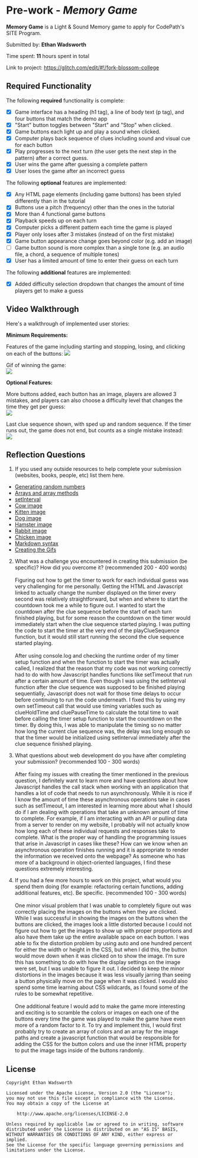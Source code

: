 # Pre-work - _Memory Game_

**Memory Game** is a Light & Sound Memory game to apply for CodePath's SITE Program.

Submitted by: **Ethan Wadsworth**

Time spent: **11** hours spent in total

Link to project: <https://glitch.com/edit/#!/fork-blossom-college>

## Required Functionality

The following **required** functionality is complete:

- [x] Game interface has a heading (h1 tag), a line of body text (p tag), and four buttons that match the demo app
- [x] "Start" button toggles between "Start" and "Stop" when clicked.
- [x] Game buttons each light up and play a sound when clicked.
- [x] Computer plays back sequence of clues including sound and visual cue for each button
- [x] Play progresses to the next turn (the user gets the next step in the pattern) after a correct guess.
- [x] User wins the game after guessing a complete pattern
- [x] User loses the game after an incorrect guess

The following **optional** features are implemented:

- [x] Any HTML page elements (including game buttons) has been styled differently than in the tutorial
- [x] Buttons use a pitch (frequency) other than the ones in the tutorial
- [x] More than 4 functional game buttons
- [x] Playback speeds up on each turn
- [x] Computer picks a different pattern each time the game is played
- [x] Player only loses after 3 mistakes (instead of on the first mistake)
- [x] Game button appearance change goes beyond color (e.g. add an image)
- [ ] Game button sound is more complex than a single tone (e.g. an audio file, a chord, a sequence of multiple tones)
- [x] User has a limited amount of time to enter their guess on each turn

The following **additional** features are implemented:

- [x] Added difficulty selection dropdown that changes the amount of time players get to make a guess

## Video Walkthrough

Here's a walkthrough of implemented user stories:

**Minimum Requirements:**

Features of the game including starting and stopping, losing, and clicking on each of the buttons:
![](https://i.imgur.com/hCbPArO.gif)


Gif of winning the game:<br>
![](https://i.imgur.com/xD6jsmK.gif)


**Optional Features:**

More buttons added, each button has an image, players are allowed 3 mistakes, and players can also choose a difficulty level that changes the time they get per guess:<br>
![](https://i.imgur.com/HwhvmW1.gif)


Last clue sequence shown, with sped up and random sequence. If the timer runs out, the game does not end, but counts as a single mistake instead:<br>
![](https://i.imgur.com/rThgsY8.gif)

## Reflection Questions

1. If you used any outside resources to help complete your submission (websites, books, people, etc) list them here.
- [Generating random numbers](https://developer.mozilla.org/en-US/docs/Web/JavaScript/Reference/Global_Objects/Math/random)
- [Arrays and array methods]( https://developer.mozilla.org/en-US/docs/Web/JavaScript/Reference/Global_Objects/Array)
- [setInterval](https://developer.mozilla.org/en-US/docs/Web/API/WindowOrWorkerGlobalScope/setInterval)
- [Cow image](https://unsplash.com/photos/FquDp5N1Gw0)
- [Kitten image](https://unsplash.com/photos/nKC772R_qog)
- [Dog image](https://unsplash.com/photos/-Go4DH2pZbc)
- [Hamster image](https://unsplash.com/photos/cMp84C0fPSg)
- [Rabbit image](https://unsplash.com/photos/--SDX4KWIbA)
- [Chicken image](https://unsplash.com/photos/qYiAxsaflCQ)
- [Markdown syntax](https://www.markdownguide.org/basic-syntax/)
- [Creating the Gifs](https://ezgif.com/)

2) What was a challenge you encountered in creating this submission (be specific)? How did you overcome it? (recommended 200 - 400 words)
   <br><br>Figuring out how to get the timer to work for each individual guess was very challenging for me personally. Getting the HTML and 
   Javascript linked to actually change the number displayed on the timer every second was relatively straightforward, but when and where 
   to start the countdown took me a while to figure out. I wanted to start the countdown after the clue sequence before the start of each 
   turn finished playing, but for some reason the countdown on the timer would immediately start when the clue sequence started playing. 
   I was putting the code to start the timer at the very end of the playClueSequence function, but it would still start running the second 
   the clue sequence started playing.<br><br>
   After using console.log and checking the runtime order of my timer setup function and when the function to start the timer was actually 
   called, I realized that the reason that my code was not working correctly had to do with how Javascript handles functions like setTimeout 
   that run after a certain amount of time. Even though I was using the setInterval function after the clue sequence was supposed to be 
   finished playing sequentially, Javascript does not wait for those time delays to occur before continuing to run the code underneath. I 
   fixed this by using my own setTimeout call that would use timing variables such as clueHoldTime and cluePauseTime to calculate the total 
   time to wait before calling the timer setup function to start the countdown on the timer. By doing this, I was able to manipulate the 
   timing so no matter how long the current clue sequence was, the delay was long enough so that the timer would be initialized using 
   setInterval immediately after the clue sequence finished playing.

3) What questions about web development do you have after completing your submission? (recommended 100 - 300 words)
   <br><br>After fixing my issues with creating the timer mentioned in the previous question, I definitely want to learn more and have 
   questions about how Javascript handles the call stack when working with an application that handles a lot of code that needs to run 
   asynchronously. While it is nice if I know the amount of time these asynchronous operations take in cases such as setTimeout, I am 
   interested in learning more about what I should do if I am dealing with operations that take an unknown amount of time to complete. 
   For example, if I am interacting with an API or pulling data from a server to render on my website, I probably will not actually know 
   how long each of these individual requests and responses take to complete. What is the proper way of handling the programming issues 
   that arise in Javascript in cases like these? How can we know when an asynchronous operation finishes running and it is appropriate to 
   render the information we received onto the webpage? As someone who has more of a background in object-oriented languages, I find these 
   questions extremely interesting.

4) If you had a few more hours to work on this project, what would you spend them doing (for example: refactoring certain functions, adding additional features, etc). Be specific. (recommended 100 - 300 words)
   <br><br>One minor visual problem that I was unable to completely figure out was correctly placing the images on the buttons when they 
   are clicked. While I was successful in showing the images on the buttons when the buttons are clicked, the images look a little distorted 
   because I could not figure out how to get the images to show up with proper proportions and also have them take up the entire available 
   space on each button. I was able to fix the distortion problem by using auto and one hundred percent for either the width or height in the 
   CSS, but when I did this, the button would move down when it was clicked on to show the image. I’m sure this has something to do with how 
   the display settings on the image were set, but I was unable to figure it out. I decided to keep the minor distortions in the images because 
   it was less visually jarring than seeing a button physically move on the page when it was clicked. I would also spend some time learning 
   about CSS wildcards, as I found some of the rules to be somewhat repetitive. <br><br>
   One additional feature I would add to make the game more interesting and exciting is to scramble the colors or images on each one of the 
   buttons every time the game was played to make the game have even more of a random factor to it. To try and implement this, I would first 
   probably try to create an array of colors and an array for the image paths and create a javascript function that would be responsible for 
   adding the CSS for the button colors and use the inner HTML property to put the image tags inside of the buttons randomly.

## License

    Copyright Ethan Wadsworth

    Licensed under the Apache License, Version 2.0 (the "License");
    you may not use this file except in compliance with the License.
    You may obtain a copy of the License at

        http://www.apache.org/licenses/LICENSE-2.0

    Unless required by applicable law or agreed to in writing, software
    distributed under the License is distributed on an "AS IS" BASIS,
    WITHOUT WARRANTIES OR CONDITIONS OF ANY KIND, either express or implied.
    See the License for the specific language governing permissions and
    limitations under the License.
